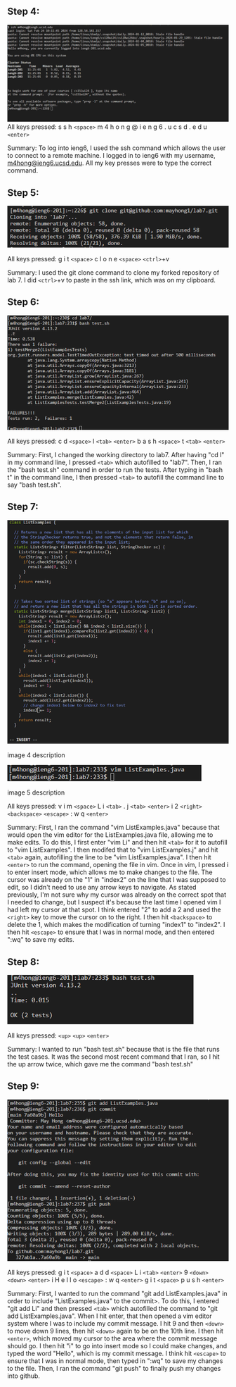 ## Step 4:

![image1](image1.png)
All keys pressed: s s h `<space>` m 4 h o n g @ i e n g 6 . u c s d . e d u `<enter>`

Summary: To log into ieng6, I used the ssh command which allows the user to connect to a remote machine. I logged in to ieng6 with my username, m4hong@ieng6.ucsd.edu. All my key presses were to type the correct command.

## Step 5:

![image2](image2.png)

All keys pressed: g i t `<space>` c l o n e `<space>` `<ctrl>`+v

Summary: I used the git clone command to clone my forked repository of lab 7. I did `<ctrl>`+v to paste in the ssh link, which was on my clipboard.

## Step 6:

![image3](image3.png)

All keys pressed: c d `<space>` l `<tab>` `<enter>` b a s h `<space>` t `<tab>` `<enter>`

Summary: First, I changed the working directory to lab7. After having "cd l" in my command line, I pressed `<tab>` which autofilled to "lab7". Then, I ran the "bash test.sh" command in order to run the tests. After typing in "bash t" in the command line, I then pressed `<tab>` to autofill the command line to say "bash test.sh".

## Step 7:

![image4](image4.png)

image 4 description

![image5](image5.png)

image 5 description

All keys pressed: v i m `<space>` L i `<tab>` . j `<tab>` `<enter>` i 2 `<right>` `<backspace>` `<escape>` : w q `<enter>`

Summary: First, I ran the command "vim ListExamples.java" because that would open the vim editor for the ListExamples.java file, allowing me to make edits. To do this, I first enter "vim Li" and then hit `<tab>` for it to autofill to "vim ListExamples". I then modifed that to "vim ListExamples.j" and hit `<tab>` again, autofilling the line to be "vim ListExamples.java". I then hit `<enter>` to run the command, opening the file in vim. Once in vim, I pressed i to enter insert mode, which allows me to make changes to the file. The cursor was already on the "1" in "index2" on the line that I was supposed to edit, so I didn't need to use any arrow keys to navigate. As stated previously, I'm not sure why my cursor was already on the correct spot that I needed to change, but I suspect it's because the last time I opened vim I had left my cursor at that spot. I think entered "2" to add a 2 and used the `<right>` key to move the cursor on to the right. I then hit `<backspace>` to delete the 1, which makes the modification of turning "index1" to "index2". I then hit `<escape>` to ensure that I was in normal mode, and then entered ":wq" to save my edits.

## Step 8: 

![image6](image6.png)

All keys pressed: `<up>` `<up>` `<enter>`

Summary: I wanted to run "bash test.sh" because that is the file that runs the test cases. It was the second most recent command that I ran, so I hit the up arrow twice, which gave me the command "bash test.sh"

## Step 9:

![image7](image7.png)

All keys pressed: g i t `<space>` a d d `<space>` L i `<tab>` `<enter>` 9 `<down>` `<down>` `<enter>` i H e l l o `<escape>` : w q `<enter>` g i t `<space>` p u s h `<enter>` 

Summary: First, I wanted to run the command "git add ListExamples.java" in order to include "ListExamples.java" to the commit>. To do this, I entered "git add Li" and then pressed `<tab>` which autofilled the command to "git add ListExamples.java". When I hit enter, that then opened a vim editor system where I was to include my commit message. I hit 9 and then `<down>` to move down 9 lines, then hit `<down>` again to be on the 10th line. I then hit `<enter>`, which moved my cursor to the area where the commit message should go. I then hit "i" to go into insert mode so I could make changes, and typed the word "Hello", which is my commit message. I think hit `<escape>` to ensure that I was in normal mode, then typed in ":wq" to save my changes to the file. Then, I ran the command "git push" to finally push my changes into github.
